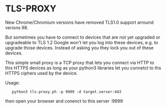 
TLS-PROXY
=========

New Chrome/Chromium versions have removed TLS1.0 support arround verions 98.

But sometimes you have to connect to devices that are not yet upgraded or upgradeable to TLS 1.2
Google won't let you log into these devices, e.g. to upgrade those devices. Instead of asking
you they lock you out of these devices.

This simple small proxy is a TCP proxy that lets you connect via HTTP to this HTTPS devices
as long as your python3 libraries let you connetct to ths HTTPS ciphers used by the device.

Usage:

```
   python3 tls-proxy.ph -p 9999 -d target.server:443
```

then open your browser and conenct to this server :9999

